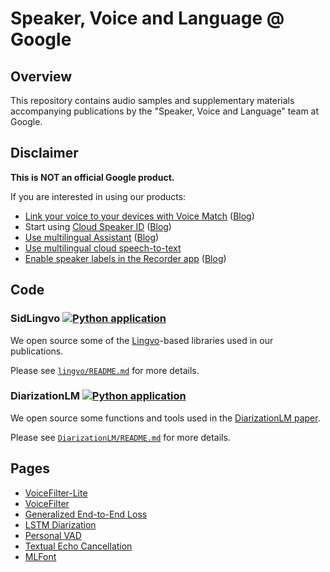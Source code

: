 # Speaker, Voice and Language @ Google

## Overview

This repository contains audio samples and supplementary materials
accompanying publications by the "Speaker, Voice and Language" team at Google.

## Disclaimer

**This is NOT an official Google product.**

If you are interested in using our products:

* [Link your voice to your devices with Voice Match](https://support.google.com/assistant/answer/9071681) ([Blog](https://blog.google/products/assistant/tomato-tomahto-google-home-now-supports-multiple-users/))
* Start using [Cloud Speaker ID](https://cloud.google.com/speaker-id) ([Blog](https://cloud.google.com/blog/products/ai-machine-learning/google-cloud-announces-speaker-id))
* [Use multilingual Assistant](https://support.google.com/assistant/answer/7394513) ([Blog](https://ai.googleblog.com/2018/08/Multilingual-Google-Assistant.html))
* [Use multilingual cloud speech-to-text](https://cloud.google.com/speech-to-text/docs/multiple-languages)
* [Enable speaker labels in the Recorder app](https://support.google.com/pixelphone/answer/9516618?hl=en#zippy=%2Clabel-when-different-people-are-speaking-in-a-recording-pixel-later-including-fold) ([Blog](https://blog.research.google/2022/12/who-said-what-recorders-on-device.html))

## Code

### SidLingvo [![Python application](https://github.com/google/speaker-id/actions/workflows/python-app-lingvo.yml/badge.svg)](https://github.com/google/speaker-id/actions/workflows/python-app-lingvo.yml)

We open source some of the [Lingvo](https://github.com/tensorflow/lingvo)-based
libraries used in our publications.

Please see [`lingvo/README.md`](https://github.com/google/speaker-id/blob/master/lingvo/README.md) for more details.

### DiarizationLM [![Python application](https://github.com/google/speaker-id/actions/workflows/python-app-diarizationlm.yml/badge.svg)](https://github.com/google/speaker-id/actions/workflows/python-app-diarizationlm.yml)

We open source some functions and tools used in the [DiarizationLM paper](https://arxiv.org/abs/2401.03506).

Please see [`DiarizationLM/README.md`](https://github.com/google/speaker-id/blob/master/DiarizationLM/README.md) for more details.

## Pages

* [VoiceFilter-Lite](https://google.github.io/speaker-id/publications/VoiceFilter-Lite/)
* [VoiceFilter](https://google.github.io/speaker-id/publications/VoiceFilter/)
* [Generalized End-to-End Loss](https://google.github.io/speaker-id/publications/GE2E/)
* [LSTM Diarization](https://google.github.io/speaker-id/publications/LstmDiarization/)
* [Personal VAD](https://google.github.io/speaker-id/publications/PersonalVAD/)
* [Textual Echo Cancellation](https://google.github.io/speaker-id/publications/TEC/)
* [MLFont](https://google.github.io/speaker-id/publications/MLFont/)
